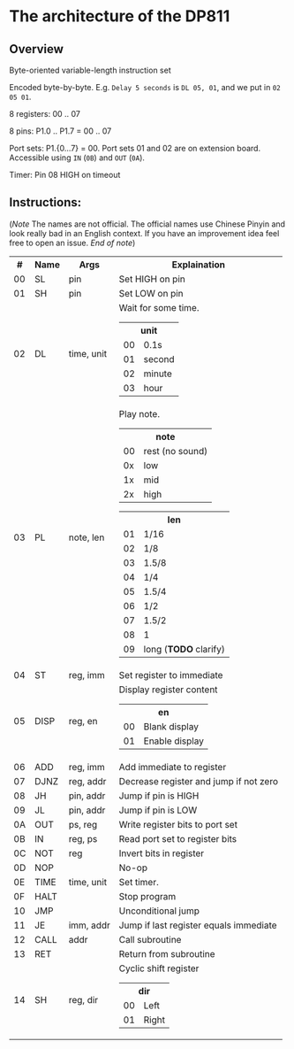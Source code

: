 # The architecture of the DP811

## Overview

Byte-oriented variable-length instruction set

Encoded byte-by-byte. E.g. `Delay 5 seconds` is `DL 05, 01`, and we put in `02 05 01`.

8 registers: 00 .. 07

8 pins: P1.0 .. P1.7 = 00 .. 07

Port sets: P1.{0...7} = 00. Port sets 01 and 02 are on extension board. Accessible using `IN` (`0B`) and `OUT` (`0A`).

Timer: Pin 08 HIGH on timeout

## Instructions:

(*Note* The names are not official. The official names use Chinese Pinyin and look really bad in an English context. If you have an improvement idea feel free to open an issue. *End of note*)

<table>
<tr><th> #  <th> Name <th> Args       <th> Explaination
<tr><td> 00 <td> SL   <td> pin        <td> Set HIGH on pin
<tr><td> 01 <td> SH   <td> pin        <td> Set LOW on pin
<tr><td> 02 <td> DL   <td> time, unit <td> Wait for some time.

<table>
<tr><th colspan="2">unit
<tr><td> 00 <td> 0.1s
<tr><td> 01 <td> second
<tr><td> 02 <td> minute
<tr><td> 03 <td> hour
</table>

<tr><td> 03 <td> PL   <td> note, len  <td> Play note.

<table>
<tr><th colspan="2">note
<tr><td> 00 <td> rest (no sound)
<tr><td> 0x <td> low
<tr><td> 1x <td> mid
<tr><td> 2x <td> high
</table>

<table>
<tr><th colspan="2">len
<tr><td> 01 <td> 1/16
<tr><td> 02 <td> 1/8
<tr><td> 03 <td> 1.5/8
<tr><td> 04 <td> 1/4
<tr><td> 05 <td> 1.5/4
<tr><td> 06 <td> 1/2
<tr><td> 07 <td> 1.5/2
<tr><td> 08 <td> 1
<tr><td> 09 <td> long (<b>TODO</b> clarify)
</table>

<tr><td> 04 <td> ST   <td> reg, imm   <td> Set register to immediate
<tr><td> 05 <td> DISP <td> reg, en    <td> Display register content

<table>
<tr><th colspan="2">en
<tr><td> 00 <td> Blank display
<tr><td> 01 <td> Enable display
</table>

<tr><td> 06 <td> ADD  <td> reg, imm   <td> Add immediate to register
<tr><td> 07 <td> DJNZ <td> reg, addr  <td> Decrease register and jump if not zero
<tr><td> 08 <td> JH   <td> pin, addr  <td> Jump if pin is HIGH
<tr><td> 09 <td> JL   <td> pin, addr  <td> Jump if pin is LOW
<tr><td> 0A <td> OUT  <td> ps, reg    <td> Write register bits to port set
<tr><td> 0B <td> IN   <td> reg, ps    <td> Read port set to register bits
<tr><td> 0C <td> NOT  <td> reg        <td> Invert bits in register
<tr><td> 0D <td> NOP  <td>            <td> No-op
<tr><td> 0E <td> TIME <td> time, unit <td> Set timer.
<tr><td> 0F <td> HALT <td>            <td> Stop program
<tr><td> 10 <td> JMP  <td>            <td> Unconditional jump
<tr><td> 11 <td> JE   <td> imm, addr  <td> Jump if last register equals immediate
<tr><td> 12 <td> CALL <td> addr       <td> Call subroutine
<tr><td> 13 <td> RET  <td>            <td> Return from subroutine
<tr><td> 14 <td> SH   <td> reg, dir   <td> Cyclic shift register

<table>
<tr><th colspan="2">dir
<tr><td> 00 <td> Left
<tr><td> 01 <td> Right
</table>

</table>
